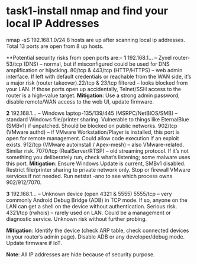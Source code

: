 # task1-install nmap and find your local IP Addresses
nmap -sS 192.168.1.0/24
8 hosts are up after scanning local ip addresses.
Total 13 ports are open from 8 up hosts.

**Potential security risks from open ports are:-
**1** 
192.168.1... – Zyxel router-53/tcp (DNS) – normal, but if misconfigured could be used for DNS amplification or hijacking. 80/tcp & 443/tcp (HTTP/HTTPS) – web admin interface. If left with default credentials or reachable from the WAN side, it’s a major risk (router takeover).22/tcp & 23/tcp filtered – looks blocked from your LAN. If those ports open up accidentally, Telnet/SSH access to the router is a high-value target.
**Mitigation**: Use a strong admin password, disable remote/WAN access to the web UI, update firmware.

**2** 
192.168.1... – Windows laptop-135/139/445 (MSRPC/NetBIOS/SMB) – standard Windows file/printer sharing. Vulnerable to things like EternalBlue (SMBv1) if unpatched. Should be blocked on public networks. 
902/tcp (VMware authd) – if VMware Workstation/Player is installed, this port is open for remote management. Could allow code execution if an exploit exists.
912/tcp (VMware autoinstall / Apex-mesh) – also VMware-related. Similar risk.
7070/tcp (RealServer/RTSP) – old streaming protocol. If it’s not something you deliberately run, check what’s listening; some malware uses this port.
**Mitigation**:
Ensure Windows Update is current, SMBv1 disabled.
Restrict file/printer sharing to private network only.
Stop or firewall VMware services if not needed.
Run netstat -ano to see which process owns 902/912/7070.

**3**
192.168.1... – Unknown device (open 4321 & 5555)
5555/tcp – very commonly Android Debug Bridge (ADB) in TCP mode. If so, anyone on the LAN can get a shell on the device without authentication. Serious risk.
4321/tcp (rwhois) – rarely used on LAN. Could be a management or diagnostic service. Unknown risk without further probing.

**Mitigation**:
Identify the device (check ARP table, check connected devices in your router’s admin page). Disable ADB or any developer/debug mode. Update firmware if IoT.


**Note**: All IP addresses are hide because of security purpose.
